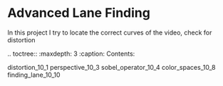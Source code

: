 Advanced Lane Finding
=====================

In this project I try to locate the correct curves of the video, check for distortion


.. toctree::
   :maxdepth: 3
   :caption: Contents:

   distortion_10_1
   perspective_10_3
   sobel_operator_10_4
   color_spaces_10_8
   finding_lane_10_10